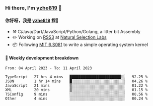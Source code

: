 ### Hi there, I'm [yzhe819](https://github.com/yzhe819) 👋

#### 你好呀，我是 [yzhe819](https://github.com/yzhe819) 捏👋

- :hammer_and_pick: C/Java/Dart/JavaScript/Python/Golang, a litter bit Assembly
- :pencil2: Working on [RSS3](https://github.com/NaturalSelectionLabs/RSS3) at [Natural Selection Labs](https://github.com/NaturalSelectionLabs)
- 📦 Following [MIT 6.S081](https://pdos.csail.mit.edu/6.S081/2020/) to write a simple operating system kernel



#### 📝 Weekly development breakdown

<!--START_SECTION:waka-->

```text
From: 04 April 2023 - To: 11 April 2023

TypeScript   27 hrs 4 mins   ███████████████████████░░   92.25 %
JSON         1 hr 14 mins    █░░░░░░░░░░░░░░░░░░░░░░░░   04.26 %
JavaScript   21 mins         ▒░░░░░░░░░░░░░░░░░░░░░░░░   01.22 %
XML          20 mins         ▒░░░░░░░░░░░░░░░░░░░░░░░░   01.15 %
TSConfig     9 mins          ░░░░░░░░░░░░░░░░░░░░░░░░░   00.56 %
Other        4 mins          ░░░░░░░░░░░░░░░░░░░░░░░░░   00.24 %
```

<!--END_SECTION:waka-->



